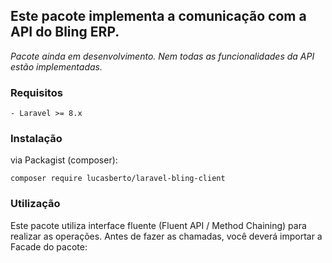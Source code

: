 ## **Este pacote implementa a comunicação com a API do Bling ERP.**

_Pacote ainda em desenvolvimento. Nem todas as funcionalidades da API estão implementadas._

### Requisitos

    - Laravel >= 8.x

### Instalação

via Packagist (composer):

```
composer require lucasberto/laravel-bling-client
```

### Utilização

Este pacote utiliza interface fluente (Fluent API / Method Chaining) para realizar as operações.
Antes de fazer as chamadas, você deverá importar a Facade do pacote:

```

```
